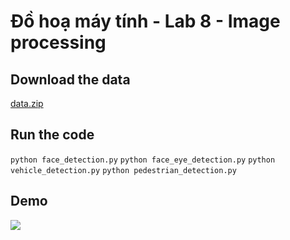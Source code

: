 # Đồ hoạ máy tính - Lab 8 - Image processing

## Download the data

[data.zip](https://github.com/Binh2/image-processing/files/11572374/data.zip)

## Run the code

`python face_detection.py`
`python face_eye_detection.py`
`python vehicle_detection.py`
`python pedestrian_detection.py`

## Demo

![](https://github.com/Binh2/image-processing/assets/53990204/502c7286-b6ab-4d41-bcca-c5425cb72ee1)
